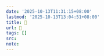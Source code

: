 ```yaml
---
date: '2025-10-13T11:31:15+08:00'
lastmod: '2025-10-13T13:04:51+08:00'
title: 󰨴
url: 󰨴
tags: []
src:
note:
---
```


